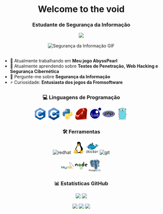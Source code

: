 <h1 align="center">Welcome to the void</h1>
<h3 align="center">Estudante de Segurança da Informação</h3>

<p align="center"> 
 <img src="https://komarev.com/ghpvc/?username=balofoide&style=flat-square&abbreviated=true&color=blueviolet&label=Eyes%20on%20me">
</p>

<div align="center">
  <img src="https://media2.giphy.com/media/v1.Y2lkPTc5MGI3NjExd2ptazlmbmdscWx0MzgycHI3Zmx0ZGZ1OGtlOGlnOXQ4cHpkYWhjaCZlcD12MV9pbnRlcm5hbF9naWZfYnlfaWQmY3Q9Zw/gIODGWDBuG5AWlUExJ/giphy.webp" alt="Segurança da Informação GIF" width="500" />
  </br>
  </br>
</div>

- 🔭 Atualmente trabalhando em **Meu jogo AbyssPearl**
- 🌱 Atualmente aprendendo sobre **Testes de Penetração, Web Hacking e Segurança Cibernética**
- 💬 Pergunte-me sobre **Segurança da Informação**
- ⚡ Curiosidade: **Entusiasta dos jogos da Fromsoftware**

<h3 align="center">💻 Linguagens de Programação</h3>
<p align="center">
  <img src="https://raw.githubusercontent.com/devicons/devicon/master/icons/c/c-original.svg" alt="c" width="40" height="40"/> 
  <img src="https://raw.githubusercontent.com/devicons/devicon/master/icons/cplusplus/cplusplus-original.svg" alt="cplusplus" width="40" height="40"/> 
  <img src="https://raw.githubusercontent.com/devicons/devicon/master/icons/python/python-original.svg" alt="python" width="40" height="40"/> 
  <img src="https://raw.githubusercontent.com/devicons/devicon/master/icons/ruby/ruby-original.svg" alt="ruby" width="40" height="40"/> 
  <img src="https://raw.githubusercontent.com/devicons/devicon/master/icons/lua/lua-original.svg" alt="lua" width="40" height="40"/> 
  <img src="https://raw.githubusercontent.com/devicons/devicon/master/icons/php/php-original.svg" alt="php" width="40" height="40"/> 
  <img src="https://raw.githubusercontent.com/devicons/devicon/master/icons/go/go-original.svg" alt="go" width="40" height="40"/> 
</p>

<h3 align="center">🛠️ Ferramentas</h3>
<p align="center">
  <img src="https://www.vectorlogo.zone/logos/redhat/redhat-icon.svg" alt="redhat" width="40" height="40"/>
  <img src="https://raw.githubusercontent.com/devicons/devicon/master/icons/linux/linux-original.svg" alt="linux" width="40" height="40"/> 
  <img src="https://raw.githubusercontent.com/devicons/devicon/master/icons/docker/docker-original-wordmark.svg" alt="docker" width="40" height="40"/> 
  <img src="https://www.vectorlogo.zone/logos/git-scm/git-scm-icon.svg" alt="git" width="40" height="40"/> 
</p>
<p align="center">
  <img src="https://raw.githubusercontent.com/devicons/devicon/master/icons/mysql/mysql-original-wordmark.svg" alt="mysql" width="40" height="40"/> 
  <img src="https://raw.githubusercontent.com/devicons/devicon/master/icons/nodejs/nodejs-original-wordmark.svg" alt="nodejs" width="40" height="40"/> 
  <img src="https://raw.githubusercontent.com/devicons/devicon/master/icons/postgresql/postgresql-original-wordmark.svg" alt="postgresql" width="40" height="40"/> 
</p>
 <h3 align="center">📊 Estatísticas GitHub</h3>

<p align="center">
  <img width="400" src="https://github-readme-stats.vercel.app/api?username=Balofoide&show_icons=true&theme=midnight-purple&hide_border=true&bg_color=00000000&title_color=8A2BE2&icon_color=9400D3&text_color=FFFFFF&cache_bust=1">
  
  <img width="400" src="https://github-readme-streak-stats-eight.vercel.app/?user=Balofoide&theme=midnight-purple&hide_border=true&background=00000000&currStreakNum=8A2BE2&fire=8A2BE2&card_height=205&currStreakLabel=8A2BE2&ring=8A2BE2&border=00000000">
</p>

<p align="center">
  <img width="805" src="https://github-readme-activity-graph.vercel.app/graph?username=Balofoide&theme=midnight-purple&hide_border=true&bg_color=00000000&color=8A2BE2&line=9400D3&point=8A2BE2&cache_bust=3">
  <img src="https://github-readme-stats.vercel.app/api/top-langs/?username=balofoide&layout=compact&theme=midnight-purple&hide_border=true&bg_color=00000000&title_color=8A2BE2&text_color=FFFFFF">
 <img src="https://github-readme-stats.vercel.app/api/wakatime?username=@Balofoide&theme=midnight-purple&card_width=805&title_color=8A2BE2&bg_color=00000000&layout=default&hide_border=true&text_color=FFFFFF"
 
</p>
